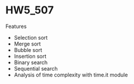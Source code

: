 # HW5_507

Features
- Selection sort
- Merge sort
- Bubble sort
- Insertion sort
- Binary search
- Sequential search
- Analysis of time complexity with time.it module

